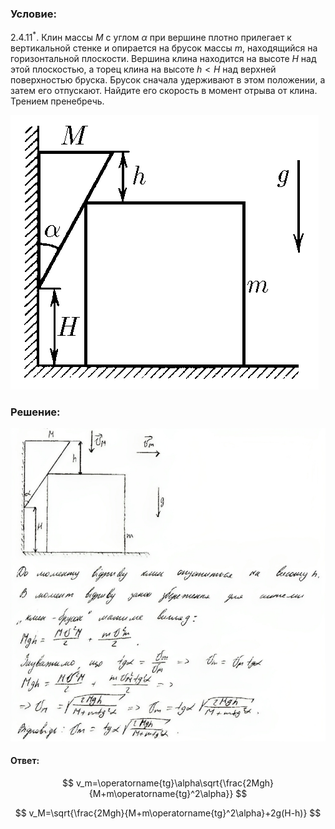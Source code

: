 ###  Условие:

$2.4.11^*.$ Клин массы $M$ с углом $\alpha$ при вершине плотно прилегает к вертикальной стенке и опирается на брусок массы $m$, находящийся на горизонтальной плоскости. Вершина клина находится на высоте $H$ над этой плоскостью, а торец клина на высоте $h < H$ над верхней поверхностью бруска. Брусок сначала удерживают в этом положении, а затем его отпускают. Найдите его скорость в момент отрыва от клина. Трением пренебречь.

![К задаче $2.4.11$|493x439, 30%](../../img/2.4.11/2.4.11.png)

###  Решение:

![|752x747, 67%](../../img/2.4.11/sol.png)

#### Ответ:

$$
v_m=\operatorname{tg}\alpha\sqrt{\frac{2Mgh}{M+m\operatorname{tg}^2\alpha}}
$$

$$
v_M=\sqrt{\frac{2Mgh}{M+m\operatorname{tg}^2\alpha}+2g(H-h)}
$$